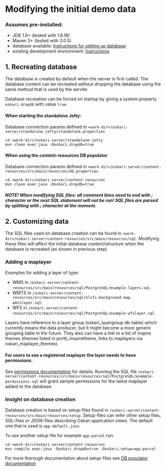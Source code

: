 # Modifying the initial demo data

### Assumes pre-installed:

* JDK 1.6+ (tested with 1.6.18)
* Maven 3+ (tested with 3.0.5)
* database available: [Instructions for setting up database](/documentation/backend/database-create)
* existing development environment: [Instructions](/documentation/backend/server-embedded-developer)

## 1. Recreating database

The database is created by default when the server is first called. The database content can be recreated without dropping the database
using the same method that is used by the servlet.

Database recreation can be forced on startup by giving a system.property `oskari.dropdb` with value `true`.

#### When starting the standalone Jetty:

Database connection params defined in `<work-dir>/oskari-server/standalone-jetty/standalone.properties`

    cd <work-dir>/oskari-server/standalone-jetty
    mvn clean exec:java -Doskari.dropdb=true

#### When using the content-resources DB populator

Database connection params defined in `<work-dir>/oskari-server/content-resources/src/main/resources/db.properties`

    cd <work-dir>/oskari-server/content-resources
    mvn clean exec:java -Doskari.dropdb=true

##### NOTE! When modifying SQL files: all comment lines need to end with ; character or the next SQL statement will not be run! SQL files are parsed by splitting with ; character at the moment.

## 2. Customizing data

The SQL files used on database creation can be found in `<work-dir>/oskari-server/content-resources/src/main/resources/sql`.
Modifying these files will affect the initial database content/structure when the database is recreated (as shown in previous step)

### Adding a maplayer

Examples for adding a layer of type:

- WMS in `/oskari-server/content-resources/src/main/resources/sql/PostgreSQL/example-layers.sql`.
- WMTS in `/oskari-server/content-resources/src/main/resources/sql/nlsfi-background-map-wmtslayer.sql`.
- WFS in `/oskari-server/content-resources/src/main/resources/sql/PostgreSQL/example-wfslayer.sql`.

Layers have reference to a layer group (oskari_layergroup db-table) which currently means the data producer,
but it might become a more generic grouping table in the future. They also can have a link to a list of inspire themes
(themes listed in portti_inspiretheme, links to maplayers via oskari_maplayer_themes).

#### For users to see a registered maplayer the layer needs to have permissions.

See [permissions documentation](/documentation/backend/permissions) for details.
Running the SQL file `/oskari-server/content-resources/src/main/resources/sql/PostgreSQL/example-permissions.sql`
will grant sample permissions for the latest maplayer added to the database.

### Insight on database creation

Database creation is based on setup-files found in `/oskari-server/content-resources/src/main/resources/setup`.
Setup-files can refer other setup files, SQL-files or JSON-files describing Oskari application views. The default one that is used is `app-default.json`.

To use another setup file for example `app-parcel` run:

    cd <work-dir>/oskari-server/content-resources
    mvn compile exec:java -Doskari.dropdb=true -Doskari.setup=app-parcel

For more thorough documentation about setup-files see [DB populator documentation](https://github.com/nls-oskari/oskari-server/blob/master/content-resources/README.md)